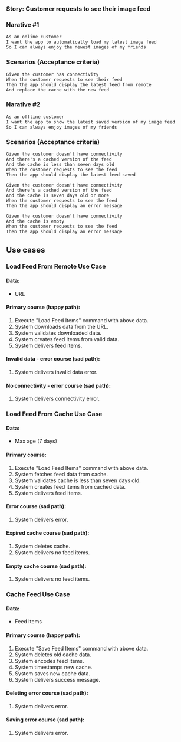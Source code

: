 ### Story: Customer requests to see their image feed

### Narative #1

```
As an online customer
I want the app to automatically load my latest image feed
So I can always enjoy the newest images of my friends
```
### Scenarios (Acceptance criteria)

```
Given the customer has connectivity
When the customer requests to see their feed
Then the app should display the latest feed from remote
And replace the cache with the new feed
```

### Narative #2

```
As an offline customer
I want the app to show the latest saved version of my image feed
So I can always enjoy images of my friends
```
### Scenarios (Acceptance criteria)

```
Given the customer doesn't have connectivity
And there's a cached version of the feed 
And the cache is less than seven days old
When the customer requests to see the feed
Then the app should display the latest feed saved

Given the customer doesn't have connectivity
And there's a cached version of the feed 
And the cache is seven days old or more
When the customer requests to see the feed
Then the app should display an error message

Given the customer doesn't have connectivity
And the cache is empty 
When the customer requests to see the feed
Then the app should display an error message
```

## Use cases

### Load Feed From Remote Use Case

#### Data:
- URL

#### Primary course (happy path):
1. Execute "Load Feed Items" command with above data.
2. System downloads data from the URL.
3. System validates downloaded data.
4. System creates feed items from valid data.
5. System delivers feed items.

#### Invalid data - error course (sad path):
1. System delivers invalid data error.

#### No connectivity - error course (sad path):
1. System delivers connectivity error.

### Load Feed From Cache Use Case

#### Data:
- Max age (7 days)

#### Primary course:
1. Execute "Load Feed Items" command with above data.
2. System fetches feed data from cache.
3. System validates cache is less than seven days old.
4. System creates feed items from cached data. 
5. System delivers feed items.

#### Error course (sad path):
1. System delivers error.

#### Expired cache course (sad path):
1. System deletes cache.
2. System delivers no feed items.

#### Empty cache course (sad path):
1. System delivers no feed items.

### Cache Feed Use Case

#### Data:
- Feed Items

#### Primary course (happy path):
1. Execute "Save Feed Items" command with above data.
2. System deletes old cache data.
3. System encodes feed items.
4. System timestamps new cache.
5. System saves new cache data.
6. System delivers success message.

#### Deleting error course (sad path):
1. System delivers error.

#### Saving error course (sad path):
1. System delivers error.

